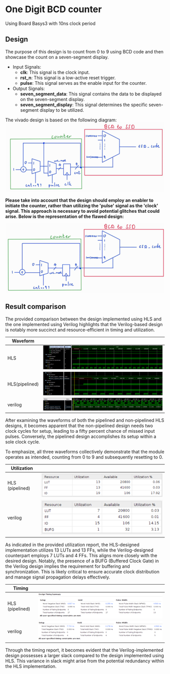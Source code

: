 # One Digit BCD counter

Using Board Basys3 with 10ns clock period

## Design

The purpose of this design is to count from 0 to 9 using BCD code and then showcase the count on a seven-segment display.

* Input Signals:
  * **clk**: This signal is the clock input.
  * **rst_n**: This signal is a low-active reset trigger.
  * **pulse**: This signal serves as the enable input for the counter.
* Output Signals:
  * **seven_segment_data**: This signal contains the data to be displayed on the seven-segment display.
  * **seven_segment_display**: This signal determines the specific seven-segment display to be utilized.

The vivado design is based on the following diagram:
![Alt text](image-5.png)

**Please take into account that the design should employ an enabler to initiate the counter, rather than utilizing the 'pulse' signal as the 'clock' signal. This approach is necessary to avoid potential glitches that could arise. Below is the representation of the flawed design:**

![Alt text](image-8.png)

## Result comparison

The provided comparison between the design implemented using HLS and the one implemented using Verilog highlights that the Verilog-based design is notably more succinct and resource-efficient in timing and utilization.

|Waveform  |        |
|--------|--------|
|HLS     |![Alt text](image-4.png)|
|HLS(pipelined) |![Alt text](image-3.png)|
|verilog |![Alt text](image-7.png)|

After examining the waveforms of both the pipelined and non-pipelined HLS designs, it becomes apparent that the non-pipelined design needs two clock cycles for setup, leading to a fifty percent chance of missed input pulses. Conversely, the pipelined design accomplishes its setup within a sole clock cycle.

To emphasize, all three waveforms collectively demonstrate that the module operates as intended, counting from 0 to 9 and subsequently resetting to 0.

|Utilization|                        |
|--         |--                      |
|HLS (pipelined)| ![Alt text](image-1.png)|
|verilog    |![Alt text](image.png)|

As indicated in the provided utilization report, the HLS-designed implementation utilizes 13 LUTs and 13 FFs, while the Verilog-designed counterpart employs 7 LUTs and 4 FFs. This aligns more closely with the desired design. Notably, the presence of a BUFG (Buffered Clock Gate) in the Verilog design implies the requirement for buffering and synchronization. This is likely critical to ensure accurate clock distribution and manage signal propagation delays effectively.

|Timing|        |
|--------|--------|
|HLS (pipelined)    |![Alt text](image-6.png)|
|verilog |![Alt text](image-2.png)|

Through the timing report, it becomes evident that the Verilog-implemented design possesses a larger slack compared to the design implemented using HLS. This variance in slack might arise from the potential redundancy within the HLS implementation.
